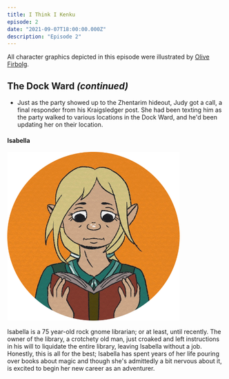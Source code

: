 ```yaml
---
title: I Think I Kenku
episode: 2
date: "2021-09-07T18:00:00.000Z"
description: "Episode 2"
---
```


All character graphics depicted in this episode were illustrated by [Olive Firbolg](https://olivefirbolg.com).

## The Dock Ward *(continued)*

- Just as the party showed up to the Zhentarim hideout, Judy got a call, a final responder from his Kraigsledger post. She had been texting him as the party walked to various locations in the Dock Ward, and he'd been updating her on their location.

#### Isabella

![Isabella](./isabella.png)

Isabella is a 75 year-old rock gnome librarian; or at least, until recently. The owner of the library, a crotchety old man, just croaked and left instructions in his will to liquidate the entire library, leaving Isabella without a job. Honestly, this is all for the best; Isabella has spent years of her life pouring over books about magic and though she's admittedly a bit nervous about it, is excited to begin her new career as an adventurer.

